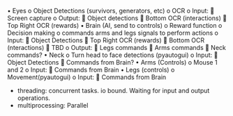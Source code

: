 •	Eyes
    o	Object Detections (survivors, generators, etc)
    o	OCR
    o	Input:
        	Screen capture
    o	Output:
        	Object detections
        	Bottom OCR (interactions)
        	Top Right OCR (rewards)
•	Brain (AI, send to controls)
    o	Reward function
    o	Decision making
    o	commands arms and legs signals to perform actions
    o	Input:
        	Object Detections
        	Top Right OCR (rewards)
        	Bottom OCR (nteractions)
        	TBD
    o	Output:
        	Legs commands
        	Arms commands
        	Neck commands?
•	Neck
    o	Turn head to face detections (pyautogui)
    o	Input:
        	Object Detections
        	Commands from Brain?
•	Arms (Controls)
    o	Mouse 1 and 2
    o	Input:
        	Commands from Brain
•	Legs (controls)
    o	Movement(pyautogui)
    o	Input:
        	Commands from Brain


* threading: concurrent tasks. io bound. Waiting for input and output operations.
* multiprocessing: Parallel